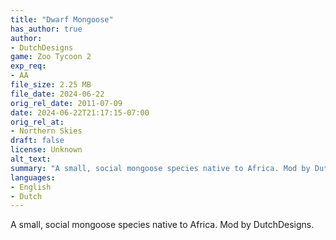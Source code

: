 ```yaml
---
title: "Dwarf Mongoose"
has_author: true
author: 
- DutchDesigns
game: Zoo Tycoon 2
exp_req: 
- AA
file_size: 2.25 MB
file_date: 2024-06-22
orig_rel_date: 2011-07-09
date: 2024-06-22T21:17:15-07:00
orig_rel_at: 
- Northern Skies
draft: false
license: Unknown
alt_text: 
summary: "A small, social mongoose species native to Africa. Mod by DutchDesigns."
languages:
- English
- Dutch
---
```


A small, social mongoose species native to Africa. Mod by DutchDesigns.